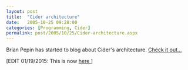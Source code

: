 ```yaml
---
layout: post
title:  "Cider architecture"
date:   2005-10-25 09:28:00
categories: [Programming, Cider]
permalink: post/2005/10/25/Cider-architecture.aspx
---
```

<p>Brian Pepin has started to blog about Cider's architecture.
<a href="http://www.urbanpotato.net/Default.aspx/document/2224">Check it out...</a></p>

[EDIT 01/19/2015: This is now <a href="http://pocketsilicon.com/?tag=/cider"> here </a>]
